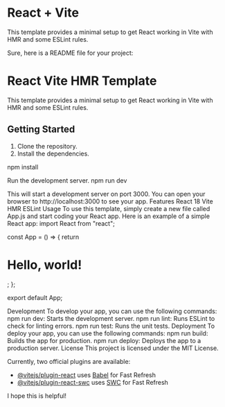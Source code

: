 # React + Vite

This template provides a minimal setup to get React working in Vite with HMR and some ESLint rules.


Sure, here is a README file for your project:
# React Vite HMR Template

This template provides a minimal setup to get React working in Vite with HMR and some ESLint rules.

## Getting Started

1. Clone the repository.
2. Install the dependencies.

npm install

Run the development server.
npm run dev

This will start a development server on port 3000. You can open your browser to http://localhost:3000 to see your app.
Features
React 18
Vite
HMR
ESLint
Usage
To use this template, simply create a new file called App.js and start coding your React app.
Here is an example of a simple React app:
import React from "react";

const App = () => {
  return <h1>Hello, world!</h1>;
};

export default App;

Development
To develop your app, you can use the following commands:
npm run dev: Starts the development server.
npm run lint: Runs ESLint to check for linting errors.
npm run test: Runs the unit tests.
Deployment
To deploy your app, you can use the following commands:
npm run build: Builds the app for production.
npm run deploy: Deploys the app to a production server.
License
This project is licensed under the MIT License.

Currently, two official plugins are available:

- [@vitejs/plugin-react](https://github.com/vitejs/vite-plugin-react/blob/main/packages/plugin-react/README.md) uses [Babel](https://babeljs.io/) for Fast Refresh
- [@vitejs/plugin-react-swc](https://github.com/vitejs/vite-plugin-react-swc) uses [SWC](https://swc.rs/) for Fast Refresh

I hope this is helpful!